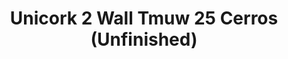 ---
title: Unicork 2 Wall Tmuw 25 Cerros (Unfinished)
designer: To Market
image_primary: img/CERROS%20_WALL%20(NAT%20UNFINISHED)_DSC_3279_j.jpg
href: https://www.tomkt.com/unicork-2-swatches
description: "11.82%22%20x%2023.63%22%20TILES"
tags: 
  - to-market
  - cork-flooring
category: cork-flooring
subtitle: 
manufacturer: ToMarket
slug: /manufacturers/to-market/cork-flooring/to-market-unicork-2-wall-tmuw-25-cerros-unfinished
---